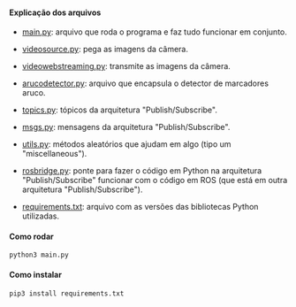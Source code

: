 #### Explicação dos arquivos

* [main.py](./main.py): arquivo que roda o programa e faz tudo funcionar em conjunto.

* [videosource.py](./videosource.py): pega as imagens da câmera.
* [videowebstreaming.py](./videowebstreaming.py): transmite as imagens da câmera.
* [arucodetector.py](./arucodetector.py): arquivo que encapsula o detector de marcadores aruco.
* [topics.py](./topics.py): tópicos da arquitetura "Publish/Subscribe".
* [msgs.py](./msgs.py): mensagens da arquitetura "Publish/Subscribe".
* [utils.py](./utils.py): métodos aleatórios que ajudam em algo (tipo um "miscellaneous").
* [rosbridge.py](./rosbridge.py): ponte para fazer o código em Python na arquitetura "Publish/Subscribe" funcionar com o código em ROS (que está em outra arquitetura "Publish/Subscribe").
* [requirements.txt](./requirements.txt): arquivo com as versões das bibliotecas Python utilizadas.


#### Como rodar

```
python3 main.py
```


#### Como instalar

```
pip3 install requirements.txt
```


